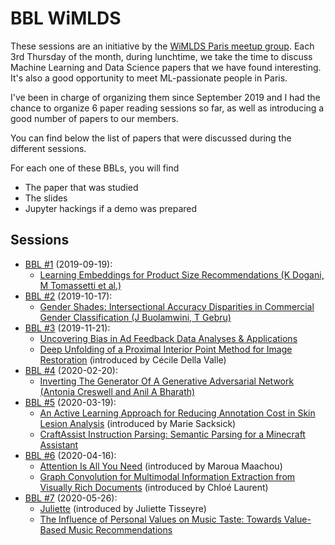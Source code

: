 # BBL WiMLDS

These sessions are an initiative by the [WiMLDS Paris meetup group](https://www.meetup.com/Paris-Women-in-Machine-Learning-Data-Science). Each 3rd Thursday of the month, during lunchtime, we take the time to discuss Machine Learning and Data Science papers that we have found interesting. It's also a good opportunity to meet ML-passionate people in Paris.

I've been in charge of organizing them since September 2019 and I had the chance to organize 6 paper reading sessions so far, as well as introducing a good number of papers to our members.

You can find below the list of papers that were discussed during the different sessions.


For each one of these BBLs, you will find
* The paper that was studied
* The slides
* Jupyter hackings if a demo was prepared

## Sessions

* [BBL #1](2019-09-19) (2019-09-19):
  - [Learning Embeddings for Product Size Recommendations (K Dogani, M Tomassetti et al.)](2019-09-19/Resources/asos%20-%20size%20reco.pdf)
* [BBL #2](2019-10-17) (2019-10-17):
  - [Gender Shades: Intersectional Accuracy Disparities in Commercial Gender Classification (J Buolamwini, T Gebru)](2019-10-17/Resources/gender_shades.pdf)
* [BBL #3](2019-11-21) (2019-11-21):
  - [Uncovering Bias in Ad Feedback Data Analyses & Applications](2019-11-21/Resources/adfeedback.pdf)
  - [Deep Unfolding of a Proximal Interior Point Method for Image Restoration](2019-11-21/Resources/deepunfolding.pdf) (introduced by Cécile Della Valle)
* [BBL #4](2020-02-20) (2020-02-20):
  - [Inverting The Generator Of A Generative Adversarial Network (Antonia Creswell and Anil A Bharath)](2020-02-20/Resources/reverting_gans.pdf)
* [BBL #5](2020-03-19) (2020-03-19):
  - [An Active Learning Approach for Reducing Annotation Cost in Skin Lesion Analysis](2020-03-19/Resources/active_learning.pdf) (introduced by Marie Sacksick)
  - [CraftAssist Instruction Parsing: Semantic Parsing for a Minecraft Assistant](2020-03-19/Resources/craftassist.pdf)
* [BBL #6](2020-04-16) (2020-04-16):
  - [Attention Is All You Need](2020-04-16/Resources/attention_is_all_you_need.pdf) (introduced by Maroua Maachou)
  - [Graph Convolution for Multimodal Information Extraction from Visually Rich Documents](2020-04-16/Resources/visually_rich_documents.pdf) (introduced by Chloé Laurent)
* [BBL #7](2020-05-26) (2020-05-26):
  - [Juliette](2020-05-26/Resources/) (introduced by Juliette Tisseyre)
  - [The Influence of Personal Values on Music Taste: Towards Value-Based Music Recommendations](2020-05-26/Resources/music_reco.pdf)
